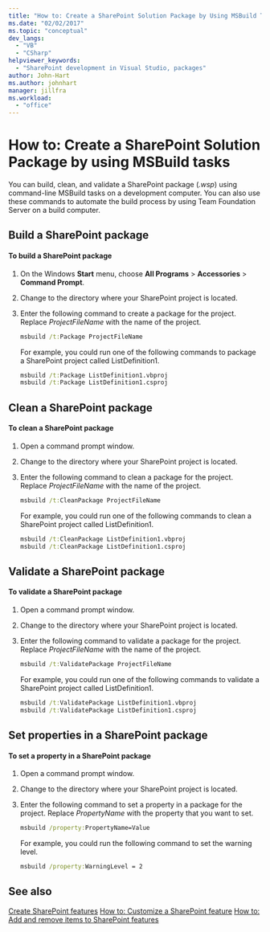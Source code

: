 ```yaml
---
title: "How to: Create a SharePoint Solution Package by Using MSBuild Tasks | Microsoft Docs"
ms.date: "02/02/2017"
ms.topic: "conceptual"
dev_langs:
  - "VB"
  - "CSharp"
helpviewer_keywords:
  - "SharePoint development in Visual Studio, packages"
author: John-Hart
ms.author: johnhart
manager: jillfra
ms.workload:
  - "office"
---
```

# How to: Create a SharePoint Solution Package by using MSBuild tasks
  You can build, clean, and validate a SharePoint package (*.wsp*) using command-line MSBuild tasks on a development computer. You can also use these commands to automate the build process by using Team Foundation Server on a build computer.

## Build a SharePoint package

#### To build a SharePoint package

1.  On the Windows **Start** menu, choose **All Programs** > **Accessories** > **Command Prompt**.

2.  Change to the directory where your SharePoint project is located.

3.  Enter the following command to create a package for the project. Replace *ProjectFileName* with the name of the project.

    ```cmd
    msbuild /t:Package ProjectFileName
    ```

     For example, you could run one of the following commands to package a SharePoint project called ListDefinition1.

    ```cmd
    msbuild /t:Package ListDefinition1.vbproj
    msbuild /t:Package ListDefinition1.csproj
    ```

## Clean a SharePoint package

#### To clean a SharePoint package

1.  Open a command prompt window.

2.  Change to the directory where your SharePoint project is located.

3.  Enter the following command to clean a package for the project. Replace *ProjectFileName* with the name of the project.

    ```cmd
    msbuild /t:CleanPackage ProjectFileName
    ```

     For example, you could run one of the following commands to clean a SharePoint project called ListDefinition1.

    ```cmd
    msbuild /t:CleanPackage ListDefinition1.vbproj
    msbuild /t:CleanPackage ListDefinition1.csproj
    ```

## Validate a SharePoint package

#### To validate a SharePoint package

1.  Open a command prompt window.

2.  Change to the directory where your SharePoint project is located.

3.  Enter the following command to validate a package for the project. Replace *ProjectFileName* with the name of the project.

    ```cmd
    msbuild /t:ValidatePackage ProjectFileName
    ```

     For example, you could run one of the following commands to validate a SharePoint project called ListDefinition1.

    ```cmd
    msbuild /t:ValidatePackage ListDefinition1.vbproj
    msbuild /t:ValidatePackage ListDefinition1.csproj
    ```

## Set properties in a SharePoint package

#### To set a property in a SharePoint package

1.  Open a command prompt window.

2.  Change to the directory where your SharePoint project is located.

3.  Enter the following command to set a property in a package for the project. Replace *PropertyName* with the property that you want to set.

    ```cmd
    msbuild /property:PropertyName=Value
    ```

     For example, you could run the following command to set the warning level.

    ```cmd
    msbuild /property:WarningLevel = 2
    ```

## See also
 [Create SharePoint features](../sharepoint/creating-sharepoint-features.md)
 [How to: Customize a SharePoint feature](../sharepoint/how-to-customize-a-sharepoint-feature.md)
 [How to: Add and remove items to SharePoint features](../sharepoint/how-to-add-and-remove-items-to-sharepoint-features.md)
